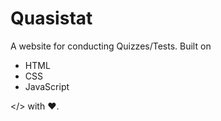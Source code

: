 # Quasistat

A website for conducting Quizzes/Tests. Built on 
+ HTML
+ CSS 
+ JavaScript

</> with ❤️.
